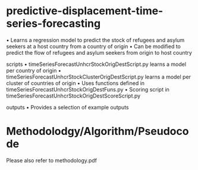 # predictive-displacement-time-series-forecasting
•	Learns a regression model to predict the stock of refugees and asylum seekers at a host country from a country of origin
•	Can be modified to predict the flow of refugees and asylum seekers from origin to host country

scripts
•	timeSeriesForecastUnhcrStockOrigDestScript.py learns a model per country of origin
•	timeSeriesForecastUnhcrStockClusterOrigDestScript.py learns a model per cluster of countries of origin
•	Uses functions defined in timeSeriesForecastUnhcrStockOrigDestFuns.py
•	Scoring script in timeSeriesForecastUnhcrStockOrigDestScoreScript.py

outputs
•	Provides a selection of example outputs

# Methodolodgy/Algorithm/Pseudocode
Please also refer to methodology.pdf
